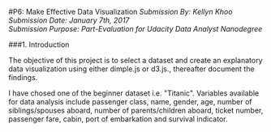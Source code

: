 #P6: Make Effective Data Visualization
*Submission By: Kellyn Khoo*  
*Submission Date: January 7th, 2017*  
*Submission Purpose: Part-Evaluation for Udacity Data Analyst Nanodegree*  

###1. Introduction  

The objective of this project is to select a dataset and create an explanatory data visualization using either dimple.js or d3.js., thereafter document the findings.  

I have chosed one of the beginner dataset i.e. "Titanic". Variables available for data analysis include passenger class, name, gender, age, number of siblings/spouses aboard, number of parents/children aboard, ticket number, passenger fare, cabin, port of embarkation and survival indicator.  
